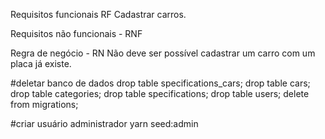 Requisitos funcionais RF
Cadastrar carros.


Requisitos não funcionais - RNF



Regra de negócio - RN
Não deve ser possível cadastrar um carro com um placa já existe.

#deletar banco de dados
drop table specifications_cars;
drop table cars;
drop table categories;
drop table specifications;
drop table users;
delete from migrations;

#criar usuário administrador
 yarn seed:admin

 

